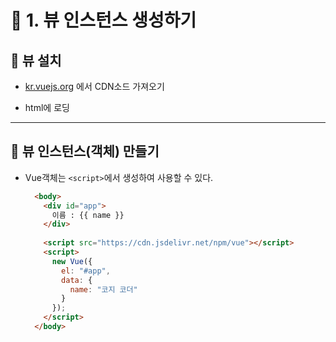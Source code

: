 # 🐫 1. 뷰 인스턴스 생성하기

## 🐫 뷰 설치

* [kr.vuejs.org](https://kr.vuejs.org/v2/guide/index.html) 에서 CDN소드 가져오기

* html에 로딩


---


## 🐫 뷰 인스턴스(객체) 만들기

* Vue객체는 ``<script>``에서 생성하여 사용할 수 있다.

  ```html
    <body>
      <div id="app">
        이름 : {{ name }}
      </div>
    
      <script src="https://cdn.jsdelivr.net/npm/vue"></script>
      <script>
        new Vue({
          el: "#app",
          data: {
            name: "코지 코더"
          }
        });
      </script>
    </body>
  ```